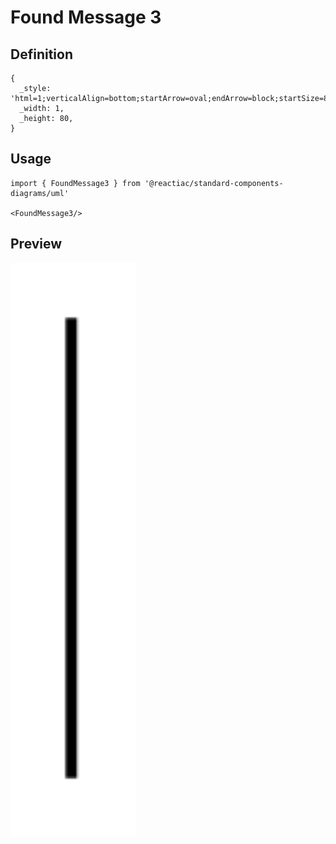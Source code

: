 # Found Message 3

## Definition

```
{
  _style: 'html=1;verticalAlign=bottom;startArrow=oval;endArrow=block;startSize=8;curved=0;rounded=0;entryX=0;entryY=0;entryDx=0;entryDy=5;',
  _width: 1,
  _height: 80,
}
```

## Usage

```
import { FoundMessage3 } from '@reactiac/standard-components-diagrams/uml'

<FoundMessage3/>
```

## Preview

<img src="./found-message-3.png" width="200"/>
